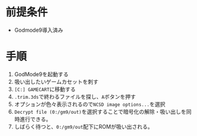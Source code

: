 # 前提条件
- Godmode9導入済み

# 手順
1. GodMode9を起動する
2. 吸い出したいゲームカセットを刺す
3. `[C:] GAMECART`に移動する
4. `.trim.3ds`で終わるファイルを探し、`A`ボタンを押す
5. オプションが色々表示されるので`NCSD image options...`を選択
6. `Decrypt file (0:/gm9/out)`を選択することで暗号化の解除・吸い出しを同時進行できる。
7. しばらく待つと、`0:/gm9/out`配下にROMが吸い出される。